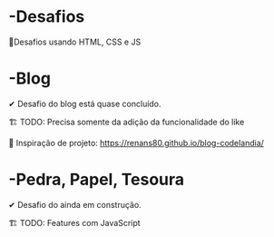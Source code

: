 # -Desafios

📝Desafios usando HTML, CSS e JS

#

# -Blog

✔ Desafio do blog está quase concluído. 

🏗 TODO: Precisa somente da adição da funcionalidade do like

📎 Inspiração de projeto: https://renans80.github.io/blog-codelandia/

#

# -Pedra, Papel, Tesoura

✔ Desafio do ainda em construção.

🏗 TODO: Features com JavaScript
